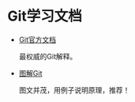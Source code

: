 # Git学习文档  
- [Git官方文档](https://git-scm.com/book/zh/v2)  

  最权威的Git解释。

- [图解Git](http://marklodato.github.io/visual-git-guide/index-zh-cn.html)   

  图文并茂，用例子说明原理，推荐！

